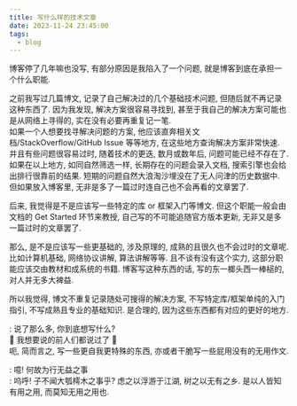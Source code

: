 ```yaml
---
title: 写什么样的技术文章
date: 2023-11-24 23:45:00
tags:
  - blog
---
```


博客停了几年嘛也没写, 有部分原因是我陷入了一个问题, 就是博客到底在承担一个什么职能.

之前我写过几篇博文, 记录了自己解决过的几个基础技术问题, 但随后就不再记录这种东西了. 因为我发现, 解决方案很容易寻找到, 甚至于我自己的解决方案可能也是从网络上寻得的, 实在没有必要再重复记一笔.\
如果一个人想要找寻解决问题的方案, 他应该直奔相关文档/StackOverflow/GitHub Issue 等等地方, 在这些地方查询解决方案非常快速. 并且有些问题很容易过时, 随着技术的更迭, 数月或数年后, 问题可能已经不存在了. 如果在以上地方, 如同自然筛选一样, 长期存在的问题会录入文档, 搜索引擎也会给出排行很靠前的结果. 短期的问题自然大浪淘沙埋没在了无人问津的历史数据中. 但如果放入博客里, 无非是多了一篇过时连自己也不会再看的文章罢了.

后来, 我觉得是不是应该写一些特定的库 or 框架入门等博文. 但这个职能一般会由文档的 Get Started 环节来教授, 自己写的不可能追随官方版本更新, 无非又是多一篇过时的文章罢了.

那么, 是不是应该写一些更基础的, 涉及原理的, 成熟的且很久也不会过时的文章呢. 比如计算机基础, 网络协议讲解, 算法讲解等等. 且不谈有没有这个实力, 这部分职能应该交由教材和成系统的书籍. 博客写这种东西的话, 写的东一榔头西一棒槌的, 对人并无多大裨益.

所以我觉得, 博文不重复记录随处可搜得的解决方案, 不写特定库/框架单纯的入门指引, 不写成熟且专业的基础知识. 是合理的, 因为这些东西都有对应的更好的地方.

: 说了那么多, 你到底想写什么?\
🎵 我想要说的前人们都说过了 🎵\
呃, 简而言之, 写一些更自我更特殊的东西, 亦或者干脆写一些屁用没有的无用作文.

: 噫! 何故为行无益之事\
: 呜呼! 子不闻大瓠樗木之事乎? 虑之以浮游于江湖, 树之以无有之乡. 是以人皆知有用之用, 而莫知无用之用也.
